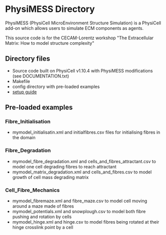 # PhysiMESS Directory
PhysiMESS (PhysiCell MicroEnvironment Structure Simulation) is a PhysiCell add-on which allows users to simulate ECM components as agents. 

This source code is for the CECAM-Lorentz workshop "The Extracellular Matrix: How to model structure complexity"

## Directory files
* Source code built on PhysiCell v1.10.4 with PhysiMESS modifications (see DOCUMENTATION.txt)
* Makefile
* config directory with pre-loaded examples
* [setup guide](https://github.com/physicell-training/cecam23/raw/main/code/PhysiMeSS/setup/PhysiMESS_setup_guide.pdf)


## Pre-loaded examples

### Fibre_Initialisation
* mymodel_initialisatin.xml and initialfibres.csv files for initialising fibres in the domain

### Fibre_Degradation 
* mymodel_fibre_degradation.xml and cells_and_fibres_attractant.csv to model one cell degrading fibres to reach attractant
* mymodel_matrix_degradation.xml and cells_and_fibres.csv to model growth of cell mass degrading matrix

### Cell_Fibre_Mechanics
* mymodel_fibremaze.xml and fibre_maze.csv to model cell moving around a maze made of fibres
* mymodel_potentials.xml and snowplough.csv to model both fibre pushing and rotation by cells
* mymodel_hinge.xml and hinge.csv to model fibres being rotated at their hinge crosslink point by a cell
